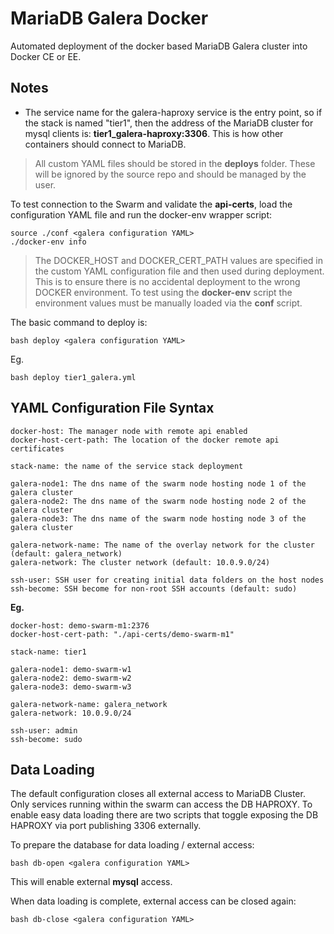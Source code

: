 MariaDB Galera Docker
=====================
Automated deployment of the docker based MariaDB Galera cluster into Docker CE or EE.

## Notes

- The service name for the galera-haproxy service is the entry point, so if the stack is named "tier1", then the address of the MariaDB cluster for mysql clients is: __tier1_galera-haproxy:3306__.  This is how other containers should connect to MariaDB.

> All custom YAML files should be stored in the __deploys__ folder.  These will be ignored by the source repo and should be managed by the user.

To test connection to the Swarm and validate the __api-certs__, load the configuration YAML file and run the docker-env wrapper script:

    source ./conf <galera configuration YAML>
    ./docker-env info

> The DOCKER_HOST and DOCKER_CERT_PATH values are specified in the custom YAML configuration file and then used during deployment.  This is to ensure there is no accidental deployment to the wrong DOCKER environment.  To test using the __docker-env__ script the environment values must be manually loaded via the __conf__ script.

The basic command to deploy is:

    bash deploy <galera configuration YAML>

Eg.

    bash deploy tier1_galera.yml

## YAML Configuration File Syntax
    
    docker-host: The manager node with remote api enabled
    docker-host-cert-path: The location of the docker remote api certificates

    stack-name: the name of the service stack deployment

    galera-node1: The dns name of the swarm node hosting node 1 of the galera cluster
    galera-node2: The dns name of the swarm node hosting node 2 of the galera cluster
    galera-node3: The dns name of the swarm node hosting node 3 of the galera cluster

    galera-network-name: The name of the overlay network for the cluster (default: galera_network)
    galera-network: The cluster network (default: 10.0.9.0/24)

    ssh-user: SSH user for creating initial data folders on the host nodes
    ssh-become: SSH become for non-root SSH accounts (default: sudo)

__Eg.__

    docker-host: demo-swarm-m1:2376
    docker-host-cert-path: "./api-certs/demo-swarm-m1"

    stack-name: tier1

    galera-node1: demo-swarm-w1
    galera-node2: demo-swarm-w2
    galera-node3: demo-swarm-w3

    galera-network-name: galera_network
    galera-network: 10.0.9.0/24

    ssh-user: admin
    ssh-become: sudo


## Data Loading

The default configuration closes all external access to MariaDB Cluster.  Only services running within the swarm can access the DB HAPROXY.  To enable easy data loading there are two scripts that toggle exposing the DB HAPROXY via port publishing 3306 externally.

To prepare the database for data loading / external access:

    bash db-open <galera configuration YAML>

This will enable external __mysql__ access.

When data loading is complete, external access can be closed again:

    bash db-close <galera configuration YAML>

